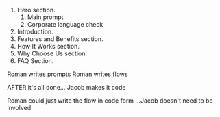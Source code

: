 1) Hero section.
   1) Main prompt
   2) Corporate language check
2) Introduction.
3) Features and Benefits section.
4) How It Works section.
5) Why Choose Us section.
6) FAQ Section.
   

Roman writes prompts
Roman writes flows

AFTER it's all done...
Jacob makes it code


Roman could just write the flow in code form
...Jacob doesn't need to be involved